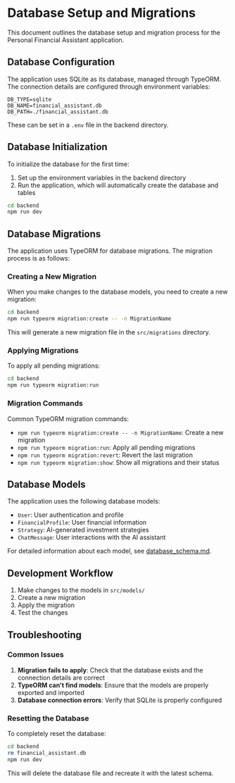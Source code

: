 # Database Setup and Migrations

This document outlines the database setup and migration process for the Personal Financial Assistant application.

## Database Configuration

The application uses SQLite as its database, managed through TypeORM. The connection details are configured through environment variables:

```
DB_TYPE=sqlite
DB_NAME=financial_assistant.db
DB_PATH=./financial_assistant.db
```

These can be set in a `.env` file in the backend directory.

## Database Initialization

To initialize the database for the first time:

1. Set up the environment variables in the backend directory
2. Run the application, which will automatically create the database and tables

```bash
cd backend
npm run dev
```

## Database Migrations

The application uses TypeORM for database migrations. The migration process is as follows:

### Creating a New Migration

When you make changes to the database models, you need to create a new migration:

```bash
cd backend
npm run typeorm migration:create -- -n MigrationName
```

This will generate a new migration file in the `src/migrations` directory.

### Applying Migrations

To apply all pending migrations:

```bash
cd backend
npm run typeorm migration:run
```

### Migration Commands

Common TypeORM migration commands:

- `npm run typeorm migration:create -- -n MigrationName`: Create a new migration
- `npm run typeorm migration:run`: Apply all pending migrations
- `npm run typeorm migration:revert`: Revert the last migration
- `npm run typeorm migration:show`: Show all migrations and their status

## Database Models

The application uses the following database models:

- `User`: User authentication and profile
- `FinancialProfile`: User financial information
- `Strategy`: AI-generated investment strategies
- `ChatMessage`: User interactions with the AI assistant

For detailed information about each model, see [database_schema.md](database_schema.md).

## Development Workflow

1. Make changes to the models in `src/models/`
2. Create a new migration
3. Apply the migration
4. Test the changes

## Troubleshooting

### Common Issues

1. **Migration fails to apply**: Check that the database exists and the connection details are correct
2. **TypeORM can't find models**: Ensure that the models are properly exported and imported
3. **Database connection errors**: Verify that SQLite is properly configured

### Resetting the Database

To completely reset the database:

```bash
cd backend
rm financial_assistant.db
npm run dev
```

This will delete the database file and recreate it with the latest schema. 